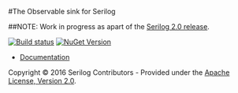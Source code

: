 #The Observable sink for Serilog

##NOTE: Work in progress as apart of the [Serilog 2.0 release](https://github.com/serilog/serilog/issues?q=is%3Aissue+is%3Aopen+label%3Av2).

[![Build status](https://ci.appveyor.com/api/projects/status/adgctkfvda8or6rv?svg=true)](https://ci.appveyor.com/project/serilog/serilog-sinks-observable) [![NuGet Version](http://img.shields.io/nuget/v/Serilog.Sinks.Observable.svg?style=flat)](https://www.nuget.org/packages/Serilog.Sinks.Observable/)

* [Documentation](https://github.com/serilog/serilog/wiki)

Copyright &copy; 2016 Serilog Contributors - Provided under the [Apache License, Version 2.0](http://apache.org/licenses/LICENSE-2.0.html).
